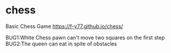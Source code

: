 # chess
Basic Chess Game
https://f-y77.github.io/chess/

BUG1:White Chess pawn can't move two squares on the first step
BUG2:The queen can eat in spite of obstacles
